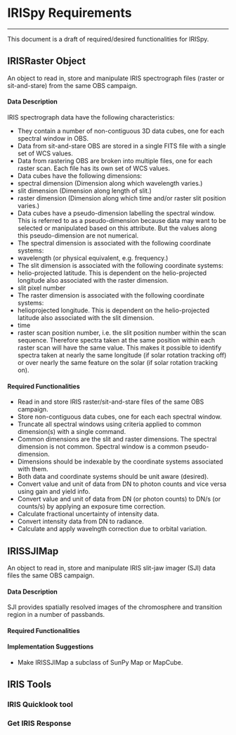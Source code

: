 # IRISpy Requirements
------------------------

This document is a draft of required/desired functionalities for IRISpy.

## IRISRaster Object

An object to read in, store and manipulate IRIS spectrograph files
(raster or sit-and-stare) from the same OBS campaign.

#### Data Description

IRIS spectrograph data have the following characteristics:
* They contain a number of non-contiguous 3D data cubes, one for each
spectral window in OBS.
* Data from sit-and-stare OBS are stored in a single FITS file with a
single set of WCS values.
* Data from rastering OBS are broken into multiple files, one for each
  raster scan.  Each file has its own set of WCS values.
* Data cubes have the following dimensions:
 * spectral dimension (Dimension along which wavelength varies.)
 * slit dimension (Dimension along length of slit.)
 * raster dimension (Dimension along which time and/or raster slit
 position varies.)
* Data cubes have a pseudo-dimension labelling the spectral window.
  This is referred to as a pseudo-dimension because data may want to
  be selected or manipulated based on this attribute.  But the values
  along this pseudo-dimension are not numerical.
* The spectral dimension is associated with the following coordinate
  systems:
 * wavelength (or physical equivalent, e.g. frequency.)
* The slit dimension is associated with the following coordinate
  systems:
 * helio-projected latitude.  This is dependent on the helio-projected
    longitude also associated with the raster dimension.
 * slit pixel number
* The raster dimension is associated with the following coordinate
  systems:
 * helioprojected longitude.  This is dependent on the
   helio-projected latitude also associated with the slit
   dimension.
 * time
 * raster scan position number, i.e. the slit position number within the
   scan sequence.  Therefore spectra taken at the same position
   within each raster scan will have the same value.  This makes it
   possible to identify spectra taken at nearly the same longitude
   (if solar rotation tracking off) or over nearly the same feature
   on the solar (if solar rotation tracking on).

#### Required Functionalities

* Read in and store IRIS raster/sit-and-stare files of the same OBS
campaign.
* Store non-contiguous data cubes, one for each each spectral window.
* Truncate all spectral windows using criteria applied to common
 dimension(s) with a single command.
* Common dimensions are the slit and raster dimensions.  The spectral
dimension is not common.  Spectral window is a common
pseudo-dimension.
* Dimensions should be indexable by the coordinate systems associated
with them.
* Both data and coordinate systems should be unit aware (desired).
* Convert value and unit of data from DN to photon counts and vice
versa using gain and yield info.
* Convert value and unit of data from DN (or photon counts) to DN/s
(or counts/s) by applying an exposure time correction.
* Calculate fractional uncertainty of intensity data.
* Convert intensity data from DN to radiance.
* Calculate and apply wavelngth correction due to orbital variation.


## IRISSJIMap

An object to read in, store and manipulate IRIS slit-jaw imager (SJI)
data files the same OBS campaign.

#### Data Description

SJI provides spatially resolved images of the chromosphere and
transition region in a number of passbands.

#### Required Functionalities


#### Implementation Suggestions

* Make IRISSJIMap a subclass of SunPy Map or MapCube.

## IRIS Tools

### IRIS Quicklook tool

### Get IRIS Response
